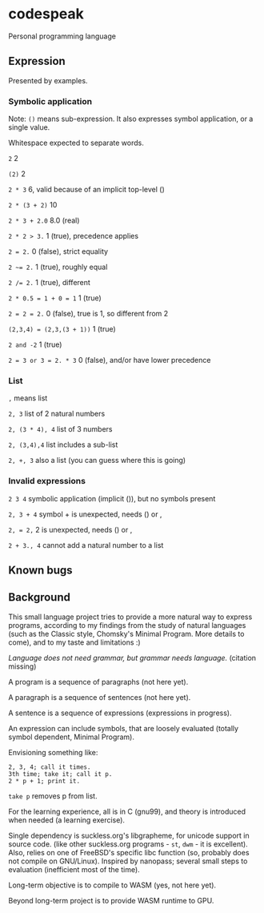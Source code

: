 # codespeak
Personal programming language

## Expression

Presented by examples.

### Symbolic application

Note: `()` means sub-expression.
It also expresses symbol application, or a single value.

Whitespace expected to separate words.

`2` 2

`(2)` 2

`2 * 3` 6, valid because of an implicit top-level ()

`2 * (3 + 2)` 10

`2 * 3 + 2.0` 8.0 (real) 

`2 * 2 > 3.` 1 (true), precedence applies

`2 = 2.` 0 (false), strict equality

`2 ~= 2.` 1 (true), roughly equal

`2 /= 2.` 1 (true), different

`2 * 0.5 = 1 + 0 = 1` 1 (true)

`2 = 2 = 2.` 0 (false), true is 1, so different from 2

`(2,3,4) = (2,3,(3 + 1))` 1 (true)

`2 and -2` 1 (true)

`2 = 3 or 3 = 2. * 3` 0 (false), and/or have lower precedence

### List

`,` means list

`2, 3` list of 2 natural numbers

`2, (3 * 4), 4` list of 3 numbers

`2, (3,4),4` list includes a sub-list

`2, +, 3` also a list (you can guess where this is going)

### Invalid expressions

`2 3 4` symbolic application (implicit ()), but no symbols present

`2, 3 + 4` symbol + is unexpected, needs () or ,

`2, = 2,` 2 is unexpected, needs () or ,

`2 + 3., 4` cannot add a natural number to a list

## Known bugs


## Background

This small language project tries to provide a more natural way to express programs, 
according to my findings from the study of natural languages 
(such as the Classic style, Chomsky's Minimal Program. More details to come),
and to my taste and limitations :)

*Language does not need grammar, but grammar needs language.* (citation missing)

A program is a sequence of paragraphs (not here yet).

A paragraph is a sequence of sentences (not here yet).

A sentence is a sequence of expressions (expressions in progress).

An expression can include symbols, that are loosely evaluated (totally symbol dependent, Minimal Program).

Envisioning something like:

```
2, 3, 4; call it times. 
3th time; take it; call it p. 
2 * p + 1; print it.
```

`take p` removes p from list.

For the learning experience, all is in C (gnu99), and theory is introduced when needed (a learning exercise).

Single dependency is suckless.org's libgrapheme, for unicode support in source code.
(like other suckless.org programs - `st`, `dwm` - it is excellent).
Also, relies on one of FreeBSD's specific libc function (so, probably does not compile on GNU/Linux).
Inspired by nanopass; several small steps to evaluation (inefficient most of the time).

Long-term objective is to compile to WASM (yes, not here yet).

Beyond long-term project is to provide WASM runtime to GPU.


